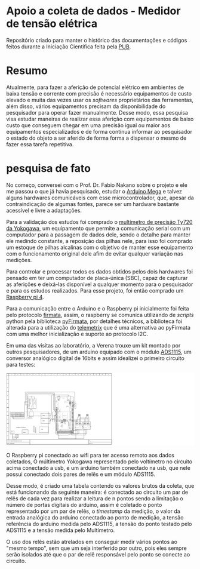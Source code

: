 # Apoio a coleta de dados - Medidor de tensão elétrica

Repositório criado para manter o histórico das documentações e códigos feitos durante a Iniciação Científica feita pela [PUB](https://prg.usp.br/programa-unificado-de-bolsas-de-estudo-para-estudantes-de-graduacao-pub/).

# Resumo

Atualmente, para fazer a aferição de potencial elétrico em ambientes de baixa tensão e corrente com precisão é necessário equipamentos de custo elevado e muita das vezes usar os _softwares_ proprietários das ferramentas, além disso, vários equipamentos precisam da disponibilidade do pesquisador para operar fazer manualmente. Desse modo, essa pesquisa visa estudar maneiras de realizar essa aferição com equipamentos de baixo custo que conseguem chegar em uma precisão igual ou maior aos equipamentos especializados e de forma contínua informar ao pesquisador o estado do objeto a ser aferido de forma forma a dispensar o mesmo de fazer essa tarefa repetitiva.

# pesquisa de fato

No começo, conversei com o Prof. Dr. Fabio Nakano sobre o projeto e ele me passou o que já havia pesquisado, estudar o [Arduino Mega](https://docs.arduino.cc/hardware/mega-2560) e talvez alguns hardwares comunicáveis com esse microcontrolador, que, apesar da contraindicação de algumas fontes, parece ser um hardware bastante acessível e livre a adaptações.

Para a validação dos estudos foi comprado o [multímetro de precisão Ty720 da Yokogawa](https://tmi.yokogawa.com/br/solutions/products/portable-and-bench-instruments/digital-multimeters/ty720-digital-multimeter/), um equipamento que permite a comunicação serial com um computador para a passagem de dados dele, sendo o detalhe para manter ele medindo constante, a reposição das pilhas nele, para isso foi comprado um estoque de pilhas alcalinas com o objetivo de manter esse equipamento com o funcionamento original dele afim de evitar qualquer variação nas medições.

Para controlar e processar todos os dados obtidos pelos dois hardwares foi pensado em ter um computador de placa-única (SBC), capaz de capturar as aferições e deixá-las disponível a qualquer momento para o pesquisador e para os estudos realizados. Para esse projeto, foi então comprado um [Raspberry pi 4](https://www.raspberrypi.com/products/raspberry-pi-4-model-b/).

Para a comunicação entre o Arduino e o Raspberry pi inicialmente foi feita pelo protocolo [firmata](https://github.com/firmata/protocol), assim, o raspberry se comunica utilizando de _scripts_ python pela biblioteca [pyFirmata](https://pypi.org/project/pyFirmata/), por detalhes técnicos, a biblioteca foi alterada para a utilização do [telemetrix](https://pypi.org/project/telemetrix/) que é uma alternativa ao pyFirmata com uma melhor inicialização e suporte ao protocolo I2C.

Em uma das visitas ao laboratório, a Verena trouxe um kit montado por outros pesquisadores, de um arduino equipado com o módulo [ADS1115](https://www.ti.com/product/ADS1115), um conversor analógico digital de 16bits e assim idealizei o primeiro circuito para testes:

![Primeiro diagrama elétrico|1200](./res/firstDiagram.svg)

O Raspberry pi conectado ao wifi para ter acesso remoto aos dados coletados, O múltimetro Yokogawa representado pelo voltímetro no circuito acima conectado a usb, e um arduino também conectado na usb, que nele possui conectado dois pares de relês e um módulo ADS1115.

Desse modo, é criado uma tabela contendo os valores brutos da coleta, que está funcionando da seguinte maneira: é conectado ao circuito um par de relês de cada vez para realizar a leitura de n pontos sendo a limitação o número de portas digitais do arduino, assim é coletado o ponto representado por um par de relês, o _timestamp_ da medição, o valor da entrada analógica do arduino conectado ao ponto de medição, a tensão referência do arduino medida pelo ADS1115, a tensão do ponto testado pelo ADS1115 e a tensão medida pelo Multímetro.

O uso dos relês estão atrelados em conseguir medir vários pontos ao "mesmo tempo", sem que um seja interferido por outro, pois eles sempre serão isolados até que o par de relê responsável pelo ponto se conecte ao circuito.
